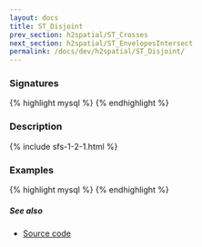 ```yaml
---
layout: docs
title: ST_Disjoint
prev_section: h2spatial/ST_Crosses
next_section: h2spatial/ST_EnvelopesIntersect
permalink: /docs/dev/h2spatial/ST_Disjoint/
---
```


### Signatures

{% highlight mysql %}
{% endhighlight %}

### Description



{% include sfs-1-2-1.html %}

### Examples

{% highlight mysql %}
{% endhighlight %}

##### See also

* [Source code](https://github.com/irstv/H2GIS/blob/master/h2spatial/src/main/java/org/h2gis/h2spatial/internal/function/spatial/predicates/ST_Disjoint.java)
